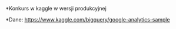 *Konkurs w kaggle w wersji produkcyjnej

*Dane:
https://www.kaggle.com/bigquery/google-analytics-sample

